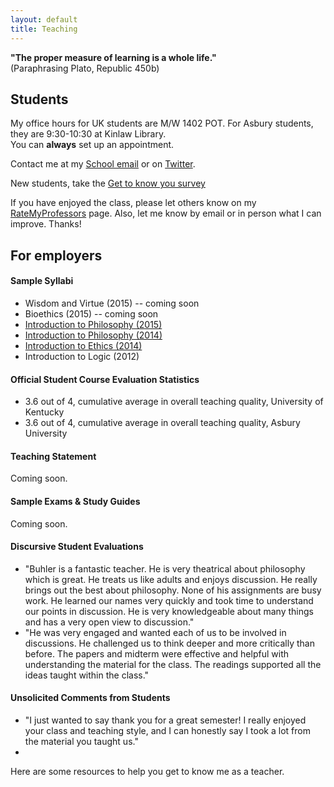 ```yaml
---
layout: default
title: Teaching
---
```


**"The proper measure of learning is a whole life."**   
(Paraphrasing Plato, Republic 450b)

## Students ##

My office hours for UK students are M/W 1402 POT. 
For Asbury students, they are 9:30-10:30 at Kinlaw Library.  
You can **always** set up an appointment.

Contact me at my [School email](keith.buhler@uky.edu) or on [Twitter](https://twitter.com/Keith_Buhler).

New students, take the [Get to know you survey](https://docs.google.com/forms/d/17A6-27pW2lrI4S6rEpV8GIh_OycvQHCc01fkyuoxPYw/edit?usp=drive_web)

If you have enjoyed the class, please let others know on my [RateMyProfessors](http://www.ratemyprofessors.com/ShowRatings.jsp?tid=1822771) page. Also, let me know by email or in person what I can improve. Thanks!

 
## For employers ### 
 

#### Sample Syllabi ####
* Wisdom and Virtue (2015) -- coming soon
* Bioethics (2015) -- coming soon
* [Introduction to Philosophy (2015)](https://docs.google.com/document/d/1Him8ByGSgqIVhWto6cstAwxp6Ohh1LtTsBxv590pplU/edit#)
* [Introduction to Philosophy (2014)](https://docs.google.com/document/d/1oDPOnqZxSVDfEcUWWzgqZYorWLYLhYv8FDSUM1MVXNQ/edit)
* [Introduction to Ethics (2014)](https://docs.google.com/document/d/1u2FI836N6FcWWs2I5BrbLF1tQav9wjcDJiOU0bRkfRw/edit)
* Introduction to Logic (2012)
 

#### Official Student Course Evaluation Statistics
+  3.6 out of 4, cumulative average in overall teaching quality, University of Kentucky
+  3.6 out of 4, cumulative average in overall teaching quality, Asbury University
 

#### Teaching Statement

Coming soon.
 
 
#### Sample Exams & Study Guides

Coming soon.

 
 
#### Discursive Student Evaluations ####

* "Buhler is a fantastic teacher. He is very theatrical about philosophy which is great. He treats us like adults and enjoys discussion. He really brings out the best about philosophy. None of his assignments are busy work. He learned our names very quickly and took time to understand our points in discussion. He is very knowledgeable about many things and has a very open view to discussion."
* "He was very engaged and wanted each of us to be involved in discussions. He challenged us to think deeper and more critically than before. The papers and midterm were effective and helpful with understanding the material for the class. The readings supported all the ideas taught within the class."
 
 
#### Unsolicited Comments from Students ###

* "I just wanted to say thank you for a great semester! I really enjoyed your class and teaching style, and I can honestly say I took a lot from the material you taught us."
* 
Here are some resources to help you get to know me as a teacher. 

